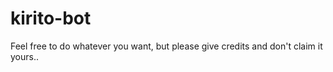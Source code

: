 # kirito-bot

Feel free to do whatever you want, but please give credits and don't claim it yours..
